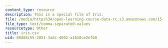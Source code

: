 ```yaml
---
content_type: resource
description: This is a special file of Iris.
file: /media/https%3A/open-learning-course-data-rc.s3.amazonaws.com/15-097-prediction-machine-learning-and-statistics-spring-2012/89d88c5528513adc4002a1618ce2efb0_iris.csv
file_type: text/comma-separated-values
resourcetype: Other
title: iris.csv
uid: 89d88c55-2851-3adc-4002-a1618ce2efb0
---
```

